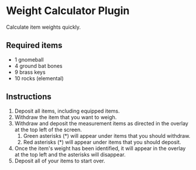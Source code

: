 # Weight Calculator Plugin 
Calculate item weights quickly.

## Required items
* 1 gnomeball
* 4 ground bat bones
* 9 brass keys
* 10 rocks (elemental)
## Instructions
1. Deposit all items, including equipped items.
2. Withdraw the item that you want to weigh.
3. Withdraw and deposit the measurement items as directed in the overlay at the top left of the screen.
    1. Green asterisks (*) will appear under items that you should withdraw.
    2. Red asterisks (*) will appear under items that you should deposit.
4. Once the item's weight has been identified, it will appear in the overlay at the top left and the asterisks will disappear.
5. Deposit all of your items to start over.
